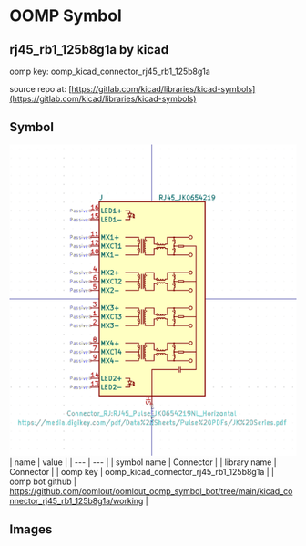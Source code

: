 # OOMP Symbol  
## rj45_rb1_125b8g1a  by kicad  
  
oomp key: oomp_kicad_connector_rj45_rb1_125b8g1a  
  
source repo at: [https://gitlab.com/kicad/libraries/kicad-symbols](https://gitlab.com/kicad/libraries/kicad-symbols)  
## Symbol  
  
[![working.png](working_600.png)](working.png)  
| name | value | 
| --- | --- | 
| symbol name | Connector | 
| library name | Connector | 
| oomp key | oomp_kicad_connector_rj45_rb1_125b8g1a | 
| oomp bot github | https://github.com/oomlout/oomlout_oomp_symbol_bot/tree/main/kicad_connector_rj45_rb1_125b8g1a/working | 
## Images  
